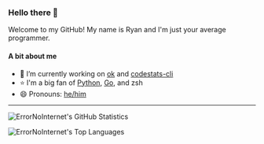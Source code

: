 ### Hello there 👋
Welcome to my GitHub! My name is Ryan and I'm just your average programmer.

#### A bit about me
- 🔭 I’m currently working on [ok](https://github.com/ErrorNoInternet/ok) and [codestats-cli](https://github.com/ErrorNoInternet/codestats-cli)
- ⭐ I'm a big fan of [Python](https://python.org), [Go](https://golang.org), and zsh
- 😄 Pronouns: [he/him](https://pronoun.is/he)

---------------

![ErrorNoInternet's GitHub Statistics](https://github-readme-stats.vercel.app/api?username=ErrorNoInternet&show_icons=true&title_color=adadad&icon_color=adadad&text_color=adadad&bg_color=333333&include_all_commits=true)

![ErrorNoInternet's Top Languages](https://github-readme-stats.vercel.app/api/top-langs/?username=ErrorNoInternet&hide=makefile&title_color=adadad&icon_color=adadad&text_color=adadad&bg_color=333333&layout=compact)
